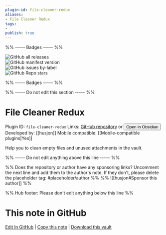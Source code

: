 ```yaml
---
plugin-id: file-cleaner-redux
aliases:
- File Cleaner Redux
tags: 
- 
publish: true
---
```


%% ----- Badges ----- %%

![GitHub all releases](https://img.shields.io/github/downloads/husjon/obsidian-file-cleaner-redux/total?color=573E7A&logo=github&style=for-the-badge)   
![GitHub manifest version](https://img.shields.io/github/manifest-json/v/husjon/obsidian-file-cleaner-redux?color=573E7A&logo=github&style=for-the-badge)   
![GitHub issues by-label](https://img.shields.io/github/issues/husjon/obsidian-file-cleaner-redux/help%20wanted?color=573E7A&logo=github&style=for-the-badge)   
![GitHub Repo stars](https://img.shields.io/github/stars/husjon/obsidian-file-cleaner-redux?color=573E7A&logo=github&style=for-the-badge)

%% ----- Badges ----- %%

%% ----- Do not edit this section ----- %%

# File Cleaner Redux

Plugin ID: `file-cleaner-redux`
Links: [GitHub repository](https://github.com/husjon/obsidian-file-cleaner-redux) or [<button id=HH>Open in Obsidian</button>](obsidian://show-plugin?id=file-cleaner-redux)
Developed by: [[husjon]]
Mobile compatible: [[Mobile-compatible plugins|Yes]]

Help you to clean empty files and unused attachments in the vault.

%% ----- Do not edit anything above this line ----- %% 

%% Does the repository or author have any sponsoring links? Uncomment the next line and add them to the author's note. If they don't, please delete the placeholder tag: #placeholder/author %%
%% ![[husjon#Sponsor this author]] %%

%% Hub footer: Please don't edit anything below this line %%

# This note in GitHub

<span class="git-footer">[Edit In GitHub](https://github.dev/obsidian-community/obsidian-hub/blob/main/02%20-%20Community%20Expansions/02.05%20All%20Community%20Expansions/Plugins/file-cleaner-redux.md "git-hub-edit-note") | [Copy this note](https://raw.githubusercontent.com/obsidian-community/obsidian-hub/main/02%20-%20Community%20Expansions/02.05%20All%20Community%20Expansions/Plugins/file-cleaner-redux.md "git-hub-copy-note") | [Download this vault](https://github.com/obsidian-community/obsidian-hub/archive/refs/heads/main.zip "git-hub-download-vault") </span>
